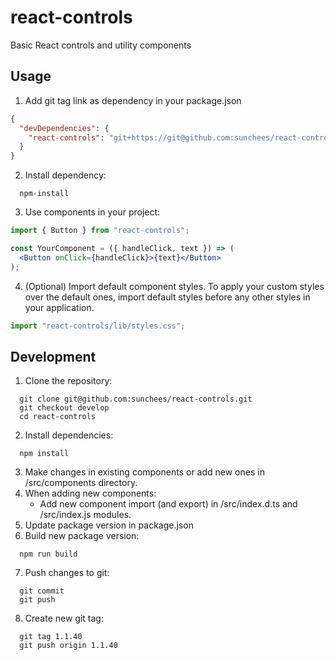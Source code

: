 # react-controls

Basic React controls and utility components

## Usage

1. Add git tag link as dependency in your package.json

```json
{
  "devDependencies": {
    "react-controls": "git+https://git@github.com:sunchees/react-controls.git#1.1.40"
  }
}
```

2. Install dependency:

```
  npm-install
```

3. Use components in your project:

```jsx
import { Button } from "react-controls";

const YourComponent = ({ handleClick, text }) => (
  <Button onClick={handleClick}>{text}</Button>
);
```

4. (Optional) Import default component styles. To apply your custom styles over the default ones, import default styles before any other styles in your application.

```jsx
import "react-controls/lib/styles.css";
```

## Development

1. Clone the repository:

```
  git clone git@github.com:sunchees/react-controls.git
  git checkout develop
  cd react-controls
```

2. Install dependencies:

```
  npm install
```

3. Make changes in existing components or add new ones in /src/components directory.
4. When adding new components:
   - Add new component import (and export) in /src/index.d.ts and /src/index.js modules.
5. Update package version in package.json
6. Build new package version:

```
  npm run build
```

7. Push changes to git:

```
  git commit
  git push
```

8. Create new git tag:

```
  git tag 1.1.40
  git push origin 1.1.40
```
